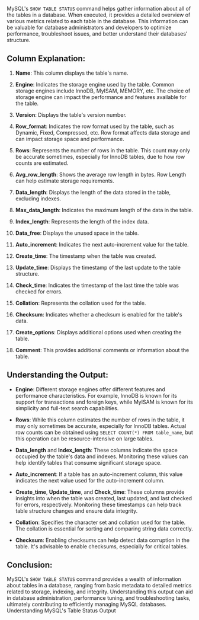 MySQL's `SHOW TABLE STATUS` command helps gather information about all of the tables in a database. When executed, it provides a detailed overview of various metrics related to each table in the database. This information can be valuable for database administrators and developers to optimize performance, troubleshoot issues, and better understand their databases' structure.

## Column Explanation:

1. **Name**: This column displays the table's name.
    
2. **Engine**: Indicates the storage engine used by the table. Common storage engines include InnoDB, MyISAM, MEMORY, etc. The choice of storage engine can impact the performance and features available for the table.
    
3. **Version**: Displays the table's version number.
    
4. **Row_format**: Indicates the row format used by the table, such as Dynamic, Fixed, Compressed, etc. Row format affects data storage and can impact storage space and performance.
    
5. **Rows**: Represents the number of rows in the table. This count may only be accurate sometimes, especially for InnoDB tables, due to how row counts are estimated.
    
6. **Avg_row_length**: Shows the average row length in bytes. Row Length can help estimate storage requirements.
    
7. **Data_length**: Displays the length of the data stored in the table, excluding indexes.
    
8. **Max_data_length**: Indicates the maximum length of the data in the table.
    
9. **Index_length**: Represents the length of the index data.
    
10. **Data_free**: Displays the unused space in the table.
    
11. **Auto_increment**: Indicates the next auto-increment value for the table.
    
12. **Create_time**: The timestamp when the table was created.
    
13. **Update_time**: Displays the timestamp of the last update to the table structure.
    
14. **Check_time**: Indicates the timestamp of the last time the table was checked for errors.
    
15. **Collation**: Represents the collation used for the table.
    
16. **Checksum**: Indicates whether a checksum is enabled for the table's data.
    
17. **Create_options**: Displays additional options used when creating the table.
    
18. **Comment**: This provides additional comments or information about the table.
    

## Understanding the Output:

- **Engine**: Different storage engines offer different features and performance characteristics. For example, InnoDB is known for its support for transactions and foreign keys, while MyISAM is known for its simplicity and full-text search capabilities.
    
- **Rows**: While this column estimates the number of rows in the table, it may only sometimes be accurate, especially for InnoDB tables. Actual row counts can be obtained using `SELECT COUNT(*) FROM table_name`, but this operation can be resource-intensive on large tables.
    
- **Data_length** and **Index_length**: These columns indicate the space occupied by the table's data and indexes. Monitoring these values can help identify tables that consume significant storage space.
    
- **Auto_increment**: If a table has an auto-increment column, this value indicates the next value used for the auto-increment column.
    
- **Create_time**, **Update_time**, and **Check_time**: These columns provide insights into when the table was created, last updated, and last checked for errors, respectively. Monitoring these timestamps can help track table structure changes and ensure data integrity.
    
- **Collation**: Specifies the character set and collation used for the table. The collation is essential for sorting and comparing string data correctly.
    
- **Checksum**: Enabling checksums can help detect data corruption in the table. It's advisable to enable checksums, especially for critical tables.
    

## Conclusion:

MySQL's `SHOW TABLE STATUS` command provides a wealth of information about tables in a database, ranging from basic metadata to detailed metrics related to storage, indexing, and integrity. Understanding this output can aid in database administration, performance tuning, and troubleshooting tasks, ultimately contributing to efficiently managing MySQL databases. Understanding MySQL's Table Status Output